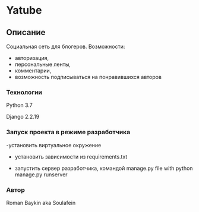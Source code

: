 # Yatube

## Описание

Социальная сеть для блогеров. 
Возможности:
  - авторизация,
  - персональные ленты,
  - комментарии,
  - возможность подписываться на понравившихся авторов

### Технологии

Python 3.7

Django 2.2.19

### Запуск проекта в режиме разработчика

-установить виртуальное окружение

- установить зависимости из requirements.txt

- запустить сервер разработчика, командой manage.py file with python manage.py runserver

### Автор

Roman Baykin aka Soulafein
